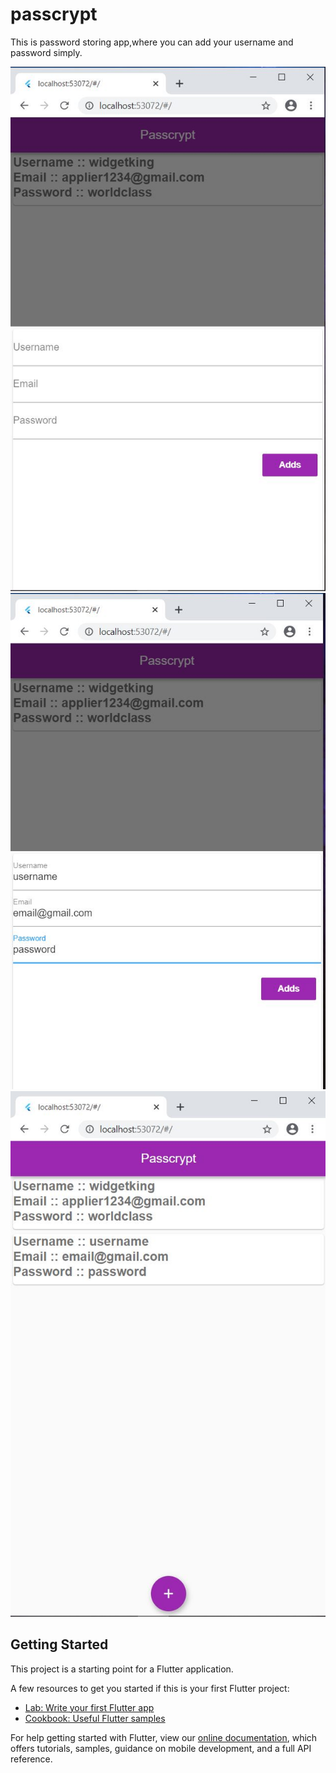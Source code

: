 # passcrypt
This is password storing app,where you can add your username and password simply.

<img src = "Screenshots/addsection.JPG">

<img src = "Screenshots/adding.JPG">

<img src = "Screenshots/addded.JPG">




## Getting Started

This project is a starting point for a Flutter application.

A few resources to get you started if this is your first Flutter project:

- [Lab: Write your first Flutter app](https://flutter.dev/docs/get-started/codelab)
- [Cookbook: Useful Flutter samples](https://flutter.dev/docs/cookbook)

For help getting started with Flutter, view our
[online documentation](https://flutter.dev/docs), which offers tutorials,
samples, guidance on mobile development, and a full API reference.
